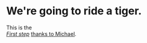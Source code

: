 # We're going to ride a tiger.

This is the  
[*First step*](http://railstutorial.org/) 
 [thanks to Michael](http://michaelhartl.com/).